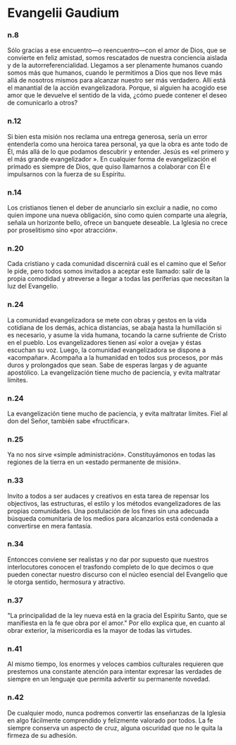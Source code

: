 # Evangelii Gaudium
### n.8
Sólo gracias a ese encuentro—o reencuentro—con el amor de Dios, que se convierte en feliz amistad, somos rescatados de nuestra conciencia aislada y de la autorreferencialidad. Llegamos a ser plenamente humanos cuando somos más que humanos, cuando le permitimos a Dios que nos lleve más allá de nosotros mismos para alcanzar nuestro ser más verdadero. Allí está el manantial de la acción evangelizadora. Porque, si alguien ha acogido ese amor que le devuelve el sentido de la vida, ¿cómo puede contener el deseo de comunicarlo a otros?

### n.12
Si bien esta misión nos reclama una entrega generosa, sería un error entenderla como una heroica tarea personal, ya que la obra es ante todo de Él, más allá de lo que podamos descubrir y entender. Jesús es «el primero y el más grande evangelizador ». En cualquier forma de evangelización el primado es siempre de Dios, que quiso llamarnos a colaborar con Él e impulsarnos con la fuerza de su Espíritu.

### n.14
Los cristianos tienen el deber de anunciarlo sin excluir a nadie, no como quien impone una nueva obligación, sino como quien comparte una alegría, señala un horizonte bello, ofrece un banquete deseable. La Iglesia no crece por proselitismo sino «por atracción».

### n.20
Cada cristiano y cada comunidad discernirá cuál es el camino que el Señor le pide, pero todos somos invitados a aceptar este llamado: salir de la propia comodidad y atreverse a llegar a todas las periferias que necesitan la luz del Evangelio.

### n.24
La comunidad evangelizadora se mete con obras y gestos en la vida cotidiana de los demás, achica distancias, se abaja hasta la humillación si es necesario, y asume la vida humana, tocando la carne sufriente de Cristo en el pueblo. Los evangelizadores tienen así «olor a oveja» y éstas escuchan su voz. Luego, la comunidad evangelizadora se dispone a «acompañar». Acompaña a la humanidad en todos sus procesos, por más duros y prolongados que sean. Sabe de esperas largas y de aguante apostólico. La evangelización tiene mucho de paciencia, y evita maltratar límites.

### n.24
La evangelización tiene mucho de paciencia, y evita maltratar límites. Fiel al don del Señor, también sabe «fructificar». 

### n.25
Ya no nos sirve «simple administración». Constituyámonos en todas las regiones de la tierra en un «estado permanente de misión».

### n.33
Invito a todos a ser audaces y creativos en esta tarea de repensar los objectivos, las estructuras, el estilo y los métodos evangelizadores de las propias comunidades. Una postulación de los fines sin una adecuada búsqueda comunitaria de los medios para alcanzarlos está condenada a convertirse en mera fantasía.

### n.34
Entoncces conviene ser realistas y no dar por supuesto que nuestros interlocutores conocen el trasfondo completo de lo que decimos o que pueden conectar nuestro discurso con el núcleo esencial del Evangelio que le otorga sentido, hermosura y atractivo.

### n.37
"La principalidad de la ley nueva está en la gracia del Espíritu Santo, que se manifiesta en la fe que obra por el amor." Por ello explica que, en cuanto al obrar exterior, la misericordia es la mayor de todas las virtudes.

### n.41
Al mismo tiempo, los enormes y veloces cambios culturales requieren que prestemos una constante atención para intentar expresar las verdades de siempre en un lenguaje que permita advertir su permanente novedad.

### n.42
De cualquier modo, nunca podremos convertir las enseñanzas de la Iglesia en algo fácilmente comprendido y felizmente valorado por todos. La fe siempre conserva un aspecto de cruz, alguna oscuridad que no le quita la firmeza de su adhesión.
